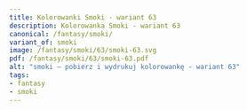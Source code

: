 ```yaml
---
title: Kolorowanki Smoki - wariant 63
description: Kolorowanka Smoki - wariant 63
canonical: /fantasy/smoki/
variant_of: smoki
image: /fantasy/smoki/63/smoki-63.svg
pdf: /fantasy/smoki/63/smoki-63.pdf
alt: "smoki – pobierz i wydrukuj kolorowankę - wariant 63"
tags:
- fantasy
- smoki
---
```


